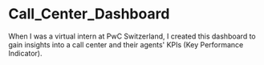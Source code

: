 # Call_Center_Dashboard
When I was a virtual intern at PwC Switzerland, I created this dashboard to gain insights into a call center and their agents' KPIs (Key Performance Indicator).
